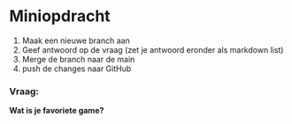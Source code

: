 # Miniopdracht

1. Maak een nieuwe branch aan
2. Geef antwoord op de vraag (zet je antwoord eronder als markdown list)
3. Merge de branch naar de main
4. push de changes naar GitHub


### Vraag:  
**Wat is je favoriete game?**